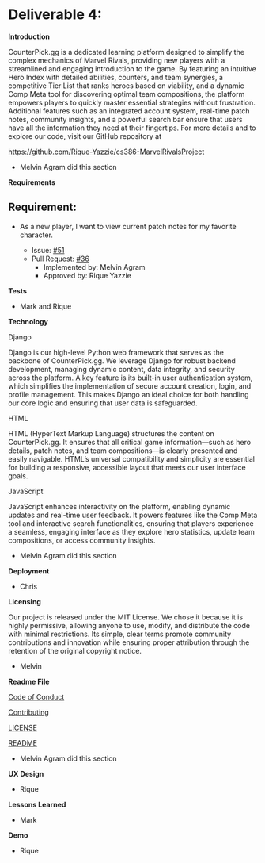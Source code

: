 # Deliverable 4:

**Introduction**

CounterPick.gg is a dedicated learning platform designed to simplify the complex mechanics of Marvel Rivals, providing new players with a streamlined and engaging introduction to the game. By featuring an intuitive Hero Index with detailed abilities, counters, and team synergies, a competitive Tier List that ranks heroes based on viability, and a dynamic Comp Meta tool for discovering optimal team compositions, the platform empowers players to quickly master essential strategies without frustration. Additional features such as an integrated account system, real-time patch notes, community insights, and a powerful search bar ensure that users have all the information they need at their fingertips. For more details and to explore our code, visit our GitHub repository at

https://github.com/Rique-Yazzie/cs386-MarvelRivalsProject

- Melvin Agram did this section 

**Requirements**

## Requirement:

- As a new player, I want to view current patch notes for my favorite character.

  * Issue: [#51](https://github.com/Rique-Yazzie/cs386-MarvelRivalsProject/issues/51)
  * Pull Request: [#36](https://github.com/Rique-Yazzie/cs386-MarvelRivalsProject/pull/36)
    * Implemented by: Melvin Agram
    * Approved by: Rique Yazzie

**Tests**

- Mark and Rique

**Technology**

Django

Django is our high-level Python web framework that serves as the backbone of CounterPick.gg. We leverage Django for robust backend development, managing dynamic content, data integrity, and security across the platform. A key feature is its built-in user authentication system, which simplifies the implementation of secure account creation, login, and profile management. This makes Django an ideal choice for both handling our core logic and ensuring that user data is safeguarded.

HTML

HTML (HyperText Markup Language) structures the content on CounterPick.gg. It ensures that all critical game information—such as hero details, patch notes, and team compositions—is clearly presented and easily navigable. HTML’s universal compatibility and simplicity are essential for building a responsive, accessible layout that meets our user interface goals.

JavaScript

JavaScript enhances interactivity on the platform, enabling dynamic updates and real-time user feedback. It powers features like the Comp Meta tool and interactive search functionalities, ensuring that players experience a seamless, engaging interface as they explore hero statistics, update team compositions, or access community insights.


- Melvin Agram did this section 


**Deployment**

- Chris

**Licensing**

Our project is released under the MIT License. We chose it because it is highly permissive, allowing anyone to use, modify, and distribute the code with minimal restrictions. Its simple, clear terms promote community contributions and innovation while ensuring proper attribution through the retention of the original copyright notice.

- Melvin

**Readme File**

[Code of Conduct](https://github.com/Rique-Yazzie/cs386-MarvelRivalsProject/blob/main/CONTRIBUTING.md)

[Contributing](https://github.com/Rique-Yazzie/cs386-MarvelRivalsProject/blob/main/CONTRIBUTING.md)

[LICENSE](https://github.com/Rique-Yazzie/cs386-MarvelRivalsProject/blob/main/LICENSE)

[README](https://github.com/Rique-Yazzie/cs386-MarvelRivalsProject/blob/main/README.md)

- Melvin Agram did this section

**UX Design**

- Rique

**Lessons Learned**

- Mark

**Demo**

- Rique 
